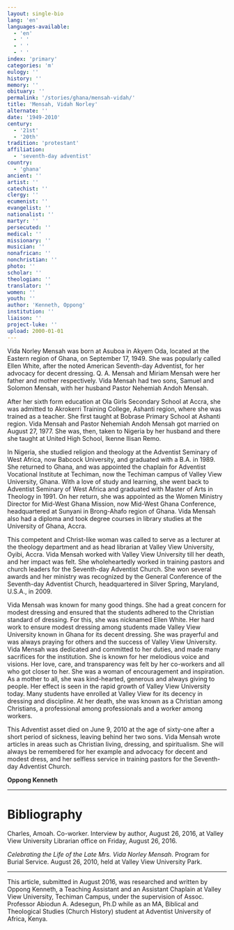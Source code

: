```yaml
---
layout: single-bio
lang: 'en'
languages-available:
  - 'en'
  - ' '
  - ' '
  - ' '
index: 'primary'
categories: 'm'
eulogy: ''
history: ''
memory: ''
obituary: ''
permalink: '/stories/ghana/mensah-vidah/'
title: 'Mensah, Vidah Norley'
alternate: ''
date: '1949-2010'
century:
  - '21st'
  - '20th'
tradition: 'protestant'
affiliation:
  - 'seventh-day adventist'
country:
  - 'ghana'
ancient: ''
artist: ''
catechist: ''
clergy: ''
ecumenist: ''
evangelist: ''
nationalist: ''
martyr: ''
persecuted: ''
medical: ''
missionary: ''
musician: ''
nonafrican: ''
nonchristian: ''
photo: ''
scholar: ''
theologian: ''
translator: ''
women: ''
youth: ''
author: 'Kenneth, Oppong'
institution: ''
liaison: ''
project-luke: ''
upload: 2000-01-01
---
```



Vida Norley Mensah was born at Asuboa in Akyem Oda, located at the Eastern region of Ghana, on September 17, 1949. She was popularly called Ellen White, after the noted American Seventh-day Adventist, for her advocacy for decent dressing.  Q. A. Mensah and Miriam Mensah were her father and mother respectively. Vida Mensah had two sons, Samuel and Solomon Mensah, with her husband Pastor Nehemiah Andoh Mensah.

After her sixth form education at Ola Girls Secondary School at Accra, she was admitted to Akrokerri Training College, Ashanti region, where she was trained as a teacher.  She first taught at Bobrase Primary School at Ashanti region. Vida Mensah and Pastor Nehemiah Andoh Mensah got married on August 27, 1977. She was, then, taken to Nigeria by her husband and there she taught at United High School, Ikenne Ilisan Remo.

In Nigeria, she studied religion and theology at the Adventist Seminary of West Africa, now Babcock University, and graduated with a B.A. in 1989. She returned to Ghana, and was appointed the chaplain for Adventist Vocational Institute at Techiman, now the Techiman campus of Valley View University, Ghana. With a love of study and learning, she went back to Adventist Seminary of West Africa and graduated with Master of Arts in Theology in 1991. On her return, she was appointed as the Women Ministry Director for Mid-West Ghana Mission, now Mid-West Ghana Conference, headquartered at Sunyani in Brong-Ahafo region of Ghana. Vida Mensah also had a diploma and took degree courses in library studies at the University of Ghana, Accra.

This competent and Christ-like woman was called to serve as a lecturer at the theology  department and as head librarian at Valley View University, Oyibi, Accra. Vida Mensah worked with Valley View University till her death, and her impact was felt. She wholeheartedly worked in training pastors and church leaders for the Seventh-day Adventist Church. She won several awards and her ministry was recognized by the General Conference of the Seventh-day Adventist Church, headquartered in Silver Spring, Maryland, U.S.A., in 2009.

Vida Mensah was known for many good things. She had a great concern for modest dressing and ensured that the students adhered to the Christian standard of dressing. For this, she was nicknamed Ellen White. Her hard work to ensure modest dressing among students made Valley View University known in Ghana for its decent dressing. She was prayerful and was always praying for others and the success of Valley View University. Vida Mensah was dedicated and committed to her duties, and made many sacrifices for the institution. She is known for her melodious voice and visions. Her love, care, and transparency was felt by her co-workers and all who got closer to her. She was a woman of encouragement and inspiration. As a mother to all, she was kind-hearted, generous and always giving to people. Her effect is seen in the rapid growth of Valley View University today. Many students have enrolled at Valley View for its decency in dressing and discipline. At her death, she was known as a Christian among Christians, a professional among professionals and a worker among workers.

This Adventist asset died on June 9, 2010 at the age of sixty-one after a short period of sickness, leaving behind her two sons. Vida Mensah wrote articles in areas such as Christian living, dressing, and spiritualism. She will always be remembered for her example and advocacy for decent and modest dress, and her selfless service in training pastors for the Seventh-day Adventist Church.

**Oppong Kenneth**

---

# Bibliography

Charles, Amoah. Co-worker. Interview by author, August 26, 2016, at Valley View University Librarian office on Friday, August 26, 2016.

*Celebrating the Life of the Late Mrs. Vida Norley Mensah*. Program for Burial Service. August 26, 2010, held at Valley View University Park.

---

This article, submitted in August 2016, was researched and written by Oppong Kenneth, a Teaching Assistant and an Assistant Chaplain at Valley View University, Techiman Campus, under the supervision of Assoc. Professor Abiodun A. Adesegun, Ph.D while as an MA, Biblical and Theological Studies (Church History) student at Adventist University of Africa, Kenya.